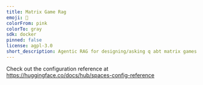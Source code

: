 ```yaml
---
title: Matrix Game Rag
emoji: 🏃
colorFrom: pink
colorTo: gray
sdk: docker
pinned: false
license: agpl-3.0
short_description: Agentic RAG for designing/asking q abt matrix games
---
```


Check out the configuration reference at https://huggingface.co/docs/hub/spaces-config-reference
